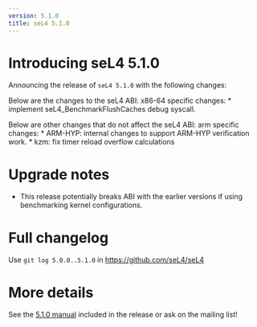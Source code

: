 ```yaml
---
version: 5.1.0
title: seL4 5.1.0
---
```

# Introducing seL4 5.1.0
 Announcing the release of `seL4 5.1.0`
with the following changes:

Below are the changes to the seL4 ABI: x86-64 specific changes: *
implement seL4_BenchmarkFlushCaches debug syscall.

Below are other changes that do not affect the seL4 ABI: arm specific
changes: * ARM-HYP: internal changes to support ARM-HYP verification
work. * kzm: fix timer reload overflow calculations

# Upgrade notes


- This release potentially breaks ABI with the earlier versions if
      using benchmarking kernel configurations.

# Full changelog


Use `git log 5.0.0..5.1.0` in <https://github.com/seL4/seL4>

# More details


See the
[5.1.0 manual](http://sel4.systems/Info/Docs/seL4-manual-5.1.0.pdf) included in the release or ask on the mailing list!
